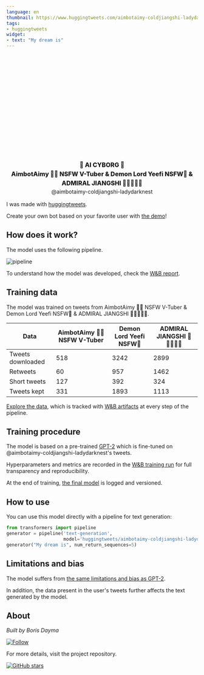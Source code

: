 ```yaml
---
language: en
thumbnail: https://www.huggingtweets.com/aimbotaimy-coldjiangshi-ladydarknest/1627243217316/predictions.png
tags:
- huggingtweets
widget:
- text: "My dream is"
---
```


<div class="inline-flex flex-col" style="line-height: 1.5;">
    <div class="flex">
        <div
			style="display:inherit; margin-left: 4px; margin-right: 4px; width: 92px; height:92px; border-radius: 50%; background-size: cover; background-image: url(&#39;https://pbs.twimg.com/profile_images/1374872808136835072/hPahIg-A_400x400.jpg&#39;)">
        </div>
        <div
            style="display:inherit; margin-left: 4px; margin-right: 4px; width: 92px; height:92px; border-radius: 50%; background-size: cover; background-image: url(&#39;https://pbs.twimg.com/profile_images/1409725677495009283/RPVDIGan_400x400.jpg&#39;)">
        </div>
        <div
            style="display:inherit; margin-left: 4px; margin-right: 4px; width: 92px; height:92px; border-radius: 50%; background-size: cover; background-image: url(&#39;https://pbs.twimg.com/profile_images/1413348777243512833/dvnUJ-du_400x400.jpg&#39;)">
        </div>
    </div>
    <div style="text-align: center; margin-top: 3px; font-size: 16px; font-weight: 800">🤖 AI CYBORG 🤖</div>
    <div style="text-align: center; font-size: 16px; font-weight: 800">AimbotAimy 🍞🔞 NSFW V-Tuber & Demon Lord Yeefi NSFW🔞 & ADMIRAL JIANGSHI 🐉🇭🇹🏴‍☠️</div>
    <div style="text-align: center; font-size: 14px;">@aimbotaimy-coldjiangshi-ladydarknest</div>
</div>

I was made with [huggingtweets](https://github.com/borisdayma/huggingtweets).

Create your own bot based on your favorite user with [the demo](https://colab.research.google.com/github/borisdayma/huggingtweets/blob/master/huggingtweets-demo.ipynb)!

## How does it work?

The model uses the following pipeline.

![pipeline](https://github.com/borisdayma/huggingtweets/blob/master/img/pipeline.png?raw=true)

To understand how the model was developed, check the [W&B report](https://wandb.ai/wandb/huggingtweets/reports/HuggingTweets-Train-a-Model-to-Generate-Tweets--VmlldzoxMTY5MjI).

## Training data

The model was trained on tweets from AimbotAimy 🍞🔞 NSFW V-Tuber & Demon Lord Yeefi NSFW🔞 & ADMIRAL JIANGSHI 🐉🇭🇹🏴‍☠️.

| Data | AimbotAimy 🍞🔞 NSFW V-Tuber | Demon Lord Yeefi NSFW🔞 | ADMIRAL JIANGSHI 🐉🇭🇹🏴‍☠️ |
| --- | --- | --- | --- |
| Tweets downloaded | 518 | 3242 | 2899 |
| Retweets | 60 | 957 | 1462 |
| Short tweets | 127 | 392 | 324 |
| Tweets kept | 331 | 1893 | 1113 |

[Explore the data](https://wandb.ai/wandb/huggingtweets/runs/348if7b6/artifacts), which is tracked with [W&B artifacts](https://docs.wandb.com/artifacts) at every step of the pipeline.

## Training procedure

The model is based on a pre-trained [GPT-2](https://huggingface.co/gpt2) which is fine-tuned on @aimbotaimy-coldjiangshi-ladydarknest's tweets.

Hyperparameters and metrics are recorded in the [W&B training run](https://wandb.ai/wandb/huggingtweets/runs/1dzd34gb) for full transparency and reproducibility.

At the end of training, [the final model](https://wandb.ai/wandb/huggingtweets/runs/1dzd34gb/artifacts) is logged and versioned.

## How to use

You can use this model directly with a pipeline for text generation:

```python
from transformers import pipeline
generator = pipeline('text-generation',
                     model='huggingtweets/aimbotaimy-coldjiangshi-ladydarknest')
generator("My dream is", num_return_sequences=5)
```

## Limitations and bias

The model suffers from [the same limitations and bias as GPT-2](https://huggingface.co/gpt2#limitations-and-bias).

In addition, the data present in the user's tweets further affects the text generated by the model.

## About

*Built by Boris Dayma*

[![Follow](https://img.shields.io/twitter/follow/borisdayma?style=social)](https://twitter.com/intent/follow?screen_name=borisdayma)

For more details, visit the project repository.

[![GitHub stars](https://img.shields.io/github/stars/borisdayma/huggingtweets?style=social)](https://github.com/borisdayma/huggingtweets)
